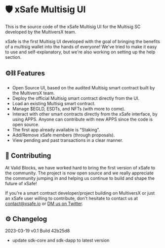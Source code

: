 # 🛡️ xSafe Multisig UI

This is the source code of the xSafe Multisig UI for the Multisig SC developed by the MultiversX team.

xSafe is the first Multisig UI developed with the goal of bringing the benefits of a multisig wallet into the hands of everyone!
We've tried to make it easy to use and self-explanatory, but we're also working on setting up the help section.


## ⚙️⛓️ Features

- Open Source UI, based on the audited Multisig smart contract built by the MultiversX team.
- Deploy the official Multisig smart contract directly from the UI.
- Load an existing Multisig smart contract.
- Manage $EGLD, ESDTs, and NFTs (with more to come).
- Interact with other smart contracts directly from the xSafe interface, by using APPS. Anyone can contribute with new APPS since the code is open source.
- The first app already available is "Staking".
- Add/Remove xSafe members (through proposals).
- View pending and past transactions in a clear manner.


## 👥 Contributing

At Valid Blocks, we have worked hard to bring the first version of xSafe to the community. 
The project is now open source and we really appreciate the community jumping in and helping us continue to build and shape the future of xSafe!

If you're a smart contract developer/project building on MultiversX or just an xSafe user willing to contribute, don't hesitate to contact us at contact@xsafe.io or [DM us on Twitter](https://twitter.com/xSafeApp).


## ⚙️ Changelog

2023-03-19  v0.1  Build 42b25d8
- update sdk-core and sdk-dapp to latest version

